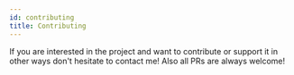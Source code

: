```yaml
---
id: contributing
title: Contributing
---
```


If you are interested in the project and want to contribute or support it in other ways don't hesitate to contact me! Also all PRs are always welcome!
